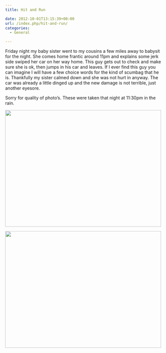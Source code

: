 ```yaml
---
title: Hit and Run

date: 2012-10-01T13:15:39+00:00
url: /index.php/hit-and-run/
categories:
  - General

---
```

Friday night my baby sister went to my cousins a few miles away to babysit for the night. She comes home frantic around 11pm and explains some jerk side swiped her car on her way home. This guy gets out to check and make sure she is ok, then jumps in his car and leaves. If I ever find this guy you can imagine I will have a few choice words for the kind of scumbag that he is. Thankfully my sister calmed down and she was not hurt in anyway. The car was already a little dinged up and the new damage is not terrible, just another eyesore.

Sorry for quality of photo&#8217;s. These were taken that night at 11:30pm in the rain.

[<img src="https://jmainguy.com/wp-content/uploads/2012/10/2012-09-28-23.16.31-1024x768.jpg" alt="" title="2012-09-28 23.16.31" width="500" height="375" class="aligncenter size-large wp-image-435" srcset="https://jmainguy.com/wp-content/uploads/2012/10/2012-09-28-23.16.31-1024x768.jpg 1024w, https://jmainguy.com/wp-content/uploads/2012/10/2012-09-28-23.16.31-300x225.jpg 300w" sizes="(max-width: 500px) 100vw, 500px" />][1]

[<img src="https://jmainguy.com/wp-content/uploads/2012/10/2012-09-28-23.16.42-1024x768.jpg" alt="" title="2012-09-28 23.16.42" width="500" height="375" class="aligncenter size-large wp-image-436" srcset="https://jmainguy.com/wp-content/uploads/2012/10/2012-09-28-23.16.42-1024x768.jpg 1024w, https://jmainguy.com/wp-content/uploads/2012/10/2012-09-28-23.16.42-300x225.jpg 300w" sizes="(max-width: 500px) 100vw, 500px" />][2]

 [1]: https://jmainguy.com/wp-content/uploads/2012/10/2012-09-28-23.16.31.jpg
 [2]: https://jmainguy.com/wp-content/uploads/2012/10/2012-09-28-23.16.42.jpg